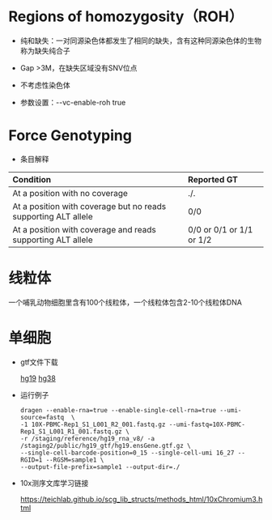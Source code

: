 # Regions of homozygosity（ROH）

* 纯和缺失：一对同源染色体都发生了相同的缺失，含有这种同源染色体的生物称为缺失纯合子

* Gap >3M，在缺失区域没有SNV位点

* 不考虑性染色体

* 参数设置：--vc-enable-roh true

# Force Genotyping

* 条目解释

|Condition|Reported GT|
|:---|:---|
|At a position with no coverage|./.|
|At a position with coverage but no reads supporting ALT allele|0/0|
|At a position with coverage and reads supporting ALT allele|0/0 or 0/1 or 1/1 or 1/2|

# 线粒体

一个哺乳动物细胞里含有100个线粒体，一个线粒体包含2-10个线粒体DNA

# 单细胞

+   gtf文件下载

    [hg19](https://hgdownload.soe.ucsc.edu/goldenPath/hg19/bigZips/genes/)
    [hg38](https://hgdownload.soe.ucsc.edu/goldenPath/hg38/bigZips/genes)

+   运行例子

        dragen --enable-rna=true --enable-single-cell-rna=true --umi-source=fastq  \
        -1 10X-PBMC-Rep1_S1_L001_R2_001.fastq.gz --umi-fastq=10X-PBMC-Rep1_S1_L001_R1_001.fastq.gz \
        -r /staging/reference/hg19_rna_v8/ -a /staging2/public/hg19_gtf/hg19.ensGene.gtf.gz \
        --single-cell-barcode-position=0_15 --single-cell-umi 16_27 --RGID=1 --RGSM=sample1 \
        --output-file-prefix=sample1 --output-dir=./

+   10x测序文库学习链接

    https://teichlab.github.io/scg_lib_structs/methods_html/10xChromium3.html

